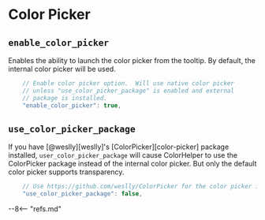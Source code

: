 # Color Picker

## `enable_color_picker`

Enables the ability to launch the color picker from the tooltip.  By default, the internal color picker will be used.

```js
    // Enable color picker option.  Will use native color picker
    // unless "use_color_picker_package" is enabled and external
    // package is installed.
    "enable_color_picker": true,
```

## `use_color_picker_package`

If you have [@weslly][weslly]'s [ColorPicker][color-picker] package installed, `user_color_picker_package` will cause
ColorHelper to use the ColorPicker package instead of the internal color picker. But only the default color picker
supports transparency.

```js
    // Use https://github.com/weslly/ColorPicker for the color picker if installed.
    "use_color_picker_package": false,
```

--8<-- "refs.md"
